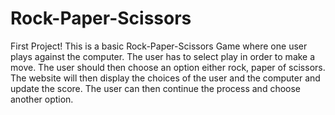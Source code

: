 # Rock-Paper-Scissors
First Project!
This is a basic Rock-Paper-Scissors Game where one user plays against the computer.
The user has to select play in order to make a move. The user should then choose an option either rock, paper of scissors. 
The website will then display the choices of the user and the computer and update the score. The user can then continue the process and choose another option.

